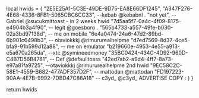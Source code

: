 local hwids = {
"2E5E25A1-5C3E-49DE-9D75-EA8E66DF1245",
"A347F276-4E68-4336-8FB1-5065CBC6CC33", --kebab @kebabnl .
"not yet", --Gabriel @sucukmittoast - in 2 weeks hwid
"7d5aa5f7-0a4c-4f09-8175-e4904b3a4f90", -- legit @goesboro .
"565b4733-a557-49fe-b030-02a3bd97138d", -- me on mobile
"6e4a0474-24a6-47d2-89bd-6b901c6498b3", -- otaviokkkj @rimururealhelpme
"d7ed7569-8d37-4ce5-bfa9-91b599d12a88", -- me on emulator
"b219660e-4953-4e55-a913-e5a670a265da", --xtc @symineedmoney
"35BC0424-434C-4D92-960D-C4B7D56B4781", -- Def @defaulitosss
"42ed7ab2-a9d4-4ff7-8a73-e97a81fa9725", --otaviokkkj @rimururealhelpme 2nd hwid 
"9EC58C2C-58E1-4559-B682-477ADF357D2F", -- mattodan @mattodan
"FD197223-90AA-4E7B-9992-7DBD47C86A18" -- c3yd_ @c3yd_ ADVERTISE COPY : )
}

return hwids
